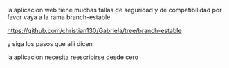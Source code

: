la aplicacion web tiene muchas fallas de seguridad y de compatibilidad por favor vaya a la rama branch-estable


https://github.com/christian130/Gabriela/tree/branch-estable

y siga los pasos que alli dicen

la aplicacion necesita reescribirse desde cero
